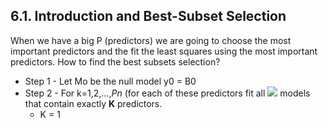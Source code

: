 

## 6.1. Introduction and Best-Subset Selection

When we have a big P (predictors) we are going to choose the most important predictors and the fit the least squares using the most important predictors.
How to find the best subsets selection?
- Step 1 - Let Mo be the null model   y0 = B0
- Step 2 - For k=1,2,...,*Pn* (for each of these predictors fit all ![](https://i.imgur.com/z0bUEFb.png) models that contain exactly **K** predictors.
  - K = 1
